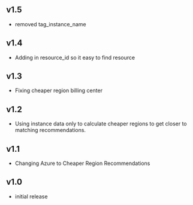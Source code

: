 v1.5
----
- removed tag_instance_name

v1.4
----
- Adding in resource_id so it easy to find resource

v1.3
----
- Fixing cheaper region billing center

v1.2
----
- Using instance data only to calculate cheaper regions to get closer to matching recommendations.

v1.1
----
- Changing Azure to Cheaper Region Recommendations

v1.0
----
- initial release